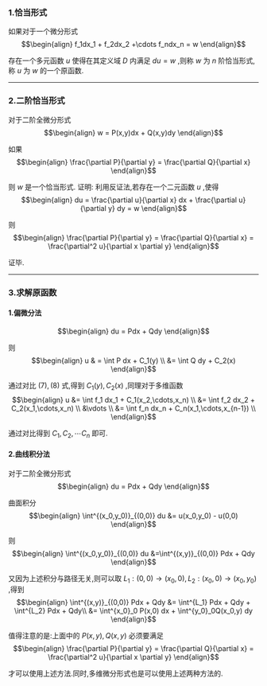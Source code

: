 ### 1.恰当形式
如果对于一个微分形式
$$\begin{align}
    f_1dx_1 + f_2dx_2 +\cdots f_ndx_n = w
\end{align}$$

存在一个多元函数 $u$ 使得在其定义域 $D$ 内满足 $du = w$ ,则称 $w$ 为 $n$ 阶恰当形式,称 $u$ 为 $w$ 的一个原函数.


---
### 2.二阶恰当形式
对于二阶全微分形式
$$\begin{align}
    w = P(x,y)dx + Q(x,y)dy
\end{align}$$

如果
$$\begin{align}
    \frac{\partial P}{\partial y} = \frac{\partial Q}{\partial x}
\end{align}$$

则 $w$ 是一个恰当形式.
证明:
利用反证法,若存在一个二元函数 $u$ ,使得
$$\begin{align}
    du = \frac{\partial u}{\partial x} dx + \frac{\partial u}{\partial y} dy = w
\end{align}$$

则
$$\begin{align}
    \frac{\partial P}{\partial y} = \frac{\partial Q}{\partial x} = \frac{\partial^2 u}{\partial x \partial y}
\end{align}$$

证毕.


---
### 3.求解原函数
#### 1.偏微分法
$$\begin{align}
    du = Pdx + Qdy
\end{align}$$

则
$$\begin{align}
    u & = \int P dx + C_1(y) \\
    &= \int Q dy +  C_2(x)
\end{align}$$

通过对比 $(7),(8)$ 式,得到 $C_1(y),C_2(x)$ ,同理对于多维函数
$$\begin{align}
    u &= \int f_1 dx_1 + C_1(x_2,\cdots,x_n) \\
    &= \int f_2 dx_2 + C_2(x_1,\cdots,x_n) \\ 
    &\vdots \\
    &= \int f_n dx_n + C_n(x_1,\cdots,x_{n-1}) \\
\end{align}$$

通过对比得到 $C_1,C_2,\cdots C_n$ 即可.

#### 2.曲线积分法
对于二阶全微分形式
$$\begin{align}
    du = Pdx + Qdy
\end{align}$$

曲面积分
$$\begin{align}
    \int^{(x_0,y_0)}_{(0,0)} du &= u(x_0,y_0) - u(0,0)
\end{align}$$

则
$$\begin{align}
    \int^{(x_0,y_0)}_{(0,0)} du &=\int^{(x,y)}_{(0,0)} Pdx + Qdy
\end{align}$$

又因为上述积分与路径无关,则可以取 $L_1:(0,0) \rightarrow (x_0,0) ,L_2:(x_0,0) \rightarrow (x_0,y_0)$ ,得到
$$\begin{align}
    \int^{(x,y)}_{(0,0)} Pdx + Qdy &= \int^{L_1} Pdx + Qdy + \int^{L_2} Pdx + Qdy\\
    &= \int^{x_0}_0 P(x,0) dx + \int^{y_0}_0Q(x_0,y) dy
\end{align}$$

值得注意的是:上面中的 $P(x,y),Q(x,y)$ 必须要满足
$$\begin{align}
    \frac{\partial P}{\partial y} = \frac{\partial Q}{\partial x} = \frac{\partial^2 u}{\partial x \partial y}
\end{align}$$

才可以使用上述方法.同时,多维微分形式也是可以使用上述两种方法的.